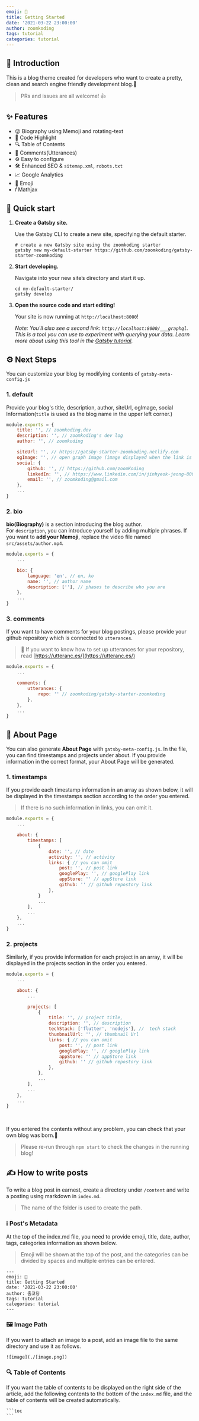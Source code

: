 ```yaml
---
emoji: 🧢
title: Getting Started
date: '2021-03-22 23:00:00'
author: zoomkoding
tags: tutorial
categories: tutorial
---
```


## 👋 Introduction

This is a blog theme created for developers who want to create a pretty, clean and search engine friendly development blog.🏅  

> PRs and issues are all welcome! 👍

## ✨ Features

- 😛 Biography using Memoji and rotating-text
- 💅 Code Highlight
- 🔍 Table of Contents
- 💬 Comments(Utterances)
- ⚙️ Easy to configure
- 🛠 Enhanced SEO & `sitemap.xml`, `robots.txt`
- 📈 Google Analytics
- 🧢 Emoji
- 𝑓 Mathjax

## 🚀 Quick start

1.  **Create a Gatsby site.**

    Use the Gatsby CLI to create a new site, specifying the default starter.

    ```shell
    # create a new Gatsby site using the zoomkoding starter
    gatsby new my-default-starter https://github.com/zoomkoding/gatsby-starter-zoomkoding
    ```

1.  **Start developing.**

    Navigate into your new site’s directory and start it up.

    ```shell
    cd my-default-starter/
    gatsby develop
    ```

1.  **Open the source code and start editing!**

    Your site is now running at `http://localhost:8000`!

    _Note: You'll also see a second link: _`http://localhost:8000/___graphql`_. This is a tool you can use to experiment with querying your data. Learn more about using this tool in the [Gatsby tutorial](https://www.gatsbyjs.com/tutorial/part-five/#introducing-graphiql)._

## ⚙️ Next Steps

You can customize your blog by modifying contents of `gatsby-meta-config.js` 

### 1. default

Provide your blog's title, description, author, siteUrl, ogImage, social Information(`title` is used as the blog name in the upper left corner.)

```js
module.exports = {
    title: '', // zoomkoding.dev
    description: '', // zoomkoding's dev log
    author: '', // zoomkoding

    siteUrl: '', // https://gatsby-starter-zoomkoding.netlify.com
    ogImage: '', // open graph image (image displayed when the link is shared)
    social: {
        github: '', // https://github.com/zoomKoding
        linkedIn: '', // https://www.linkedin.com/in/jinhyeok-jeong-800871192
        email: '', // zoomkoding@gmail.com
    },
    ...
}
```

### 2. bio

**bio(Biography)** is a section introducing the blog author.  
For `description`, you can introduce yourself by adding multiple phrases. If you want to **add your Memoji**, replace the video file named `src/assets/author.mp4`.


```js
module.exports = {
    ...

    bio: {
        language: 'en', // en, ko
        name: '', // author name
        description: [''], // phases to describe who you are
    },
    ...
}
```

### 3. comments

If you want to have comments for your blog postings, please provide your github repository which is connected to `utterances`.

> 🦄 If you want to know how to set up utterances for your repository, read [https://utteranc.es/](https://utteranc.es/)

```js
module.exports = {
    ...

    comments: {
        utterances: {
            repo: '' // zoomkoding/gatsby-starter-zoomkoding
        },
    },
    ...
}
```

## 👤 About Page

You can also generate **About Page** with `gatsby-meta-config.js`. In the file, you can find timestamps and projects under about. If you provide information in the correct format, your About Page will be generated. 

### 1. timestamps

If you provide each timestamp information in an array as shown below, it will be displayed in the timestamps section according to the order you entered.

> If there is no such information in links, you can omit it.

```js
module.exports = {
    ...

    about: {
        timestamps: [
            {
                date: '', // date
                activity: '', // activity
                links: { // you can omit
                    post: '', // post link
                    googlePlay: '', // googlePlay link
                    appStore: '' // appStore link
                    github: '' // github repostory link
                },
            }
            ...
        ],
        ...
    },
    ...
}
```

### 2. projects

Similarly, if you provide information for each project in an array, it will be displayed in the projects section in the order you entered.

```js
module.exports = {
    ...

    about: {
        ...

        projects: [
            {
                title: '', // project title,
                description: '', // description
                techStack: ['flutter', 'nodejs'], //  tech stack
                thumbnailUrl: '', // thumbnail Url
                links: { // you can omit
                    post: '', // post link
                    googlePlay: '', // googlePlay link
                    appStore: '' // appStore link
                    github: '' // github repostory link
                },
            },
            ...
        ],
        ...
    },
    ...
}
```

<br/>

If you entered the contents without any problem, you can check that your own blog was born.🎉

> Please re-run through `npm start` to check the changes in the running blog!

## ✍️ How to write posts

To write a blog post in earnest, create a directory under `/content` and write a posting using markdown in `index.md`.
> The name of the folder is used to create the path.

### ℹ️ Post's Metadata 

At the top of the index.md file, you need to provide emoji, title, date, author, tags, categories information as shown below.
> Emoji will be shown at the top of the post, and the categories can be divided by spaces and multiple entries can be entered.

```
---
emoji: 🧢
title: Getting Started
date: '2021-03-22 23:00:00'
author: 줌코딩
tags: tutorial
categories: tutorial
---
```

### 🖼 Image Path

If you want to attach an image to a post, add an image file to the same directory and use it as follows.

```
![image](./[image.png])
```

### 🔍 Table of Contents

If you want the table of contents to be displayed on the right side of the article, add the following contents to the bottom of the `index.md` file, and the table of contents will be created automatically.

    ```toc
    ```



```toc
```
